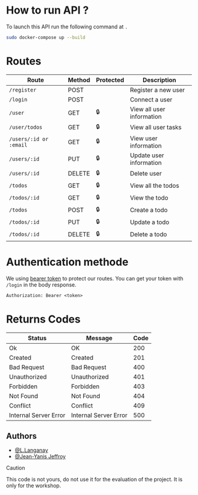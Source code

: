 # How to run API ?

To launch this API run the following command at ``.``

```bash
sudo docker-compose up --build
```

# Routes

| Route         | Method | Protected | Description                    |
|---------------|--------|-----------|--------------------------------|
| `/register`     | POST   |         | Register a new user            |
| `/login`        | POST   |         | Connect a user                 |
| `/user`         | GET    | :lock:       | View all user information      |
| `/user/todos`   | GET    | :lock:       | View all user tasks            |
| `/users/:id or :email` | GET    | :lock:       | View user information          |
| `/users/:id`    | PUT    | :lock:       | Update user information        |
| `/users/:id`    | DELETE | :lock:       | Delete user                    |
| `/todos`        | GET    | :lock:       | View all the todos             |
| `/todos/:id`    | GET    | :lock:       | View the todo                  |
| `/todos`        | POST   | :lock:       | Create a todo                  |
| `/todos/:id`    | PUT    | :lock:       | Update a todo                  |
| `/todos/:id`    | DELETE | :lock:       | Delete a todo                  |

# Authentication methode
We using [bearer token](https://learning.postman.com/docs/sending-requests/authorization/#bearer-token) to protect our routes. You can get your token with `/login` in the body response.
```txt
Authorization: Bearer <token>
```

# Returns Codes

| Status               | Message                         | Code |
|----------------------|---------------------------------|------|
| Ok                   | OK                              | 200  |
| Created              | Created                         | 201  |
| Bad Request          | Bad Request                     | 400  |
| Unauthorized         | Unauthorized                    | 401  |
| Forbidden            | Forbidden                       | 403  |
| Not Found            | Not Found                       | 404  |
| Conflict             | Conflict                        | 409  |
| Internal Server Error| Internal Server Error           | 500  |

## Authors

- [@L.Langanay](https://github.com/LouisLanganay)
- [@Jean-Yanis Jeffroy](https://github.com/neo-jgrec)


> [!CAUTION]
> This code is not yours, do not use it for the evaluation of the project. It is only for the workshop.
